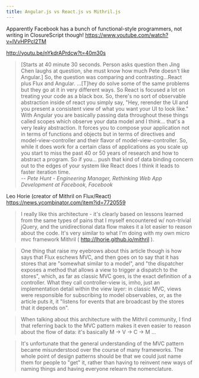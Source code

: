 ```yaml
---
title: Angular.js vs React.js vs Mithril.js
---
```


Apparently Facebook has a bunch of functional-style programmers, not writing in ClosureScript though! https://www.youtube.com/watch?v=IVvHPPcl2TM

http://youtu.be/nYkdrAPrdcw?t=40m30s
> [Starts at 40 minute 30 seconds. Person asks question then Jing Chen
> laughs at question, she must know how much Pete doesn't like Angular.]
> So, the question was comparing and contrasting...React plus Flux and
> Angular. ...[T]hey do solve some of the same
> problems but they go at it in very different ways. So React is focused a
> lot on treating your code as a black box. So, there's no sort of
> observable abstraction inside of react you simply say, "Hey, rerender
> the UI and you present a consistent view of what you want your UI to
> look like." With Angular you are basically passing data throughout these
> things called scopes which observe your data model and I think...
> that's a very leaky abstraction. It forces you to compose your
> application not in terms of functions and objects but in terms of
> directives and model-view-controller and their flavor of
> model-view-controller. So, while it does work for a certain class of
> applications as you scale up you start to miss the past 40 or 50 years
> of research and how to abstract a program. So if you...
> push that kind of data binding concern out to the edges of your
> system like React does I think it leads to faster iteration time.\
> -- *Pete
> Hunt - Engineering Manager, Rethinking Web App Development at Facebook,
> Facebook*

Leo Horie (creator of Mithril on Flux/React)
https://news.ycombinator.com/item?id=7720559

> I really like this architecture - it's clearly based on lessons learned
> from the same types of pains that I myself encountered w/ non-trivial
> jQuery, and the unidirectional data flow makes it a lot easier to reason
> about the code. It's very similar to what I'm doing with my own micro
> mvc framework Mithril ( http://lhorie.github.io/mithril ).

> One thing that raise my eyebrows about this article though is how says
> that Flux eschews MVC, and then goes on to say that it has stores that
> are "somewhat similar to a model", and "the dispatcher exposes a method
> that allows a view to trigger a dispatch to the stores", which, as far
> as classic MVC goes, is the exact definition of a controller. What they
> call controller-view is, imho, just an implementation detail within the
> view layer: in classic MVC, views were responsible for subscribing to
> model observables, or, as the article puts it, it "listens for events
> that are broadcast by the stores that it depends on".

> When talking about this architecture with the Mithril community, I find
> that referring back to the MVC pattern makes it even easier to reason
> about the flow of data: it's basically M -\> V -\> C -\> M ...

> It's unfortunate that the general understanding of the MVC pattern
> became misunderstood over the course of many frameworks. The whole point
> of design patterns should be that we could just name them for people to
> "get" it, rather than having to reinvent new ways of naming things and
> having everyone relearn the nomenclature.
